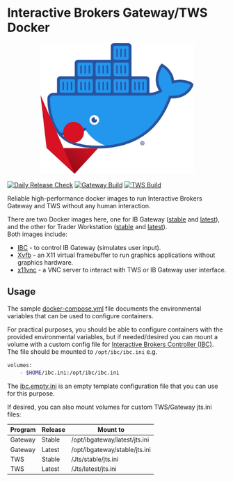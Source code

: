 # Interactive Brokers Gateway/TWS Docker

<p align="center">
  <img height="300" src="./.logo.jpg">
</p>

[![Daily Release Check](https://github.com/djkelleher/ib-docker/actions/workflows/release.yml/badge.svg)](https://github.com/djkelleher/ib-docker/actions/workflows/release.yml)
[![Gateway Build](https://github.com/djkelleher/ib-docker/actions/workflows/build_gateway.yml/badge.svg)](https://github.com/djkelleher/ib-docker/actions/workflows/build_gateway.yml)
[![TWS Build](https://github.com/djkelleher/ib-docker/actions/workflows/build_tws.yml/badge.svg)](https://github.com/djkelleher/ib-docker/actions/workflows/build_tws.yml)


Reliable high-performance docker images to run Interactive Brokers Gateway and TWS without any human interaction.

There are two Docker images here, one for IB Gateway ([stable](https://www.interactivebrokers.com/en/trading/ibgateway-stable.php) and [latest](https://www.interactivebrokers.com/en/trading/ibgateway-latest.php)), and the other for Trader Workstation ([stable](https://www.interactivebrokers.com/en/trading/tws-offline-stable.php) and [latest](https://www.interactivebrokers.com/en/trading/tws-offline-latest.php)).    
Both images include:
- [IBC](https://github.com/IbcAlpha/IBC) - to control IB Gateway (simulates user input).
- [Xvfb](https://www.x.org/releases/X11R7.6/doc/man/man1/Xvfb.1.xhtml) - an X11 virtual framebuffer to run graphics applications without graphics hardware.
- [x11vnc](https://wiki.archlinux.org/title/x11vnc) - a VNC server to interact with TWS or IB Gateway user interface.

## Usage
The sample [docker-compose.yml](./docker-compose.yml) file documents the environmental variables that can be used to configure containers.

For practical purposes, you should be able to configure containers with the provided environmental variables, but if needed/desired you can mount a volume with a custom config file for [Interactive Brokers Controller (IBC)](https://github.com/IbcAlpha/IBC). The file should be mounted to `/opt/ibc/ibc.ini`
e.g.
```bash
volumes:
    - $HOME/ibc.ini:/opt/ibc/ibc.ini
```
The [ibc.empty.ini](./ibc.empty.ini) is an empty template configuration file that you can use for this purpose.

If desired, you can also mount volumes for custom TWS/Gateway jts.ini files:   

Program | Release    | Mount to |
-------- | -------- | ------- |
Gateway | Stable  | /opt/ibgateway/latest/jts.ini    |
Gateway | Latest | /opt/ibgateway/stable/jts.ini     |
TWS | Stable | /Jts/stable/jts.ini |
TWS | Latest | /Jts/latest/jts.ini |
